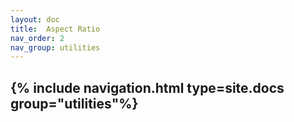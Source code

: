 ```yaml
---
layout: doc
title:  Aspect Ratio
nav_order: 2
nav_group: utilities
---
```


{% include navigation.html type=site.docs group="utilities"%}
---
